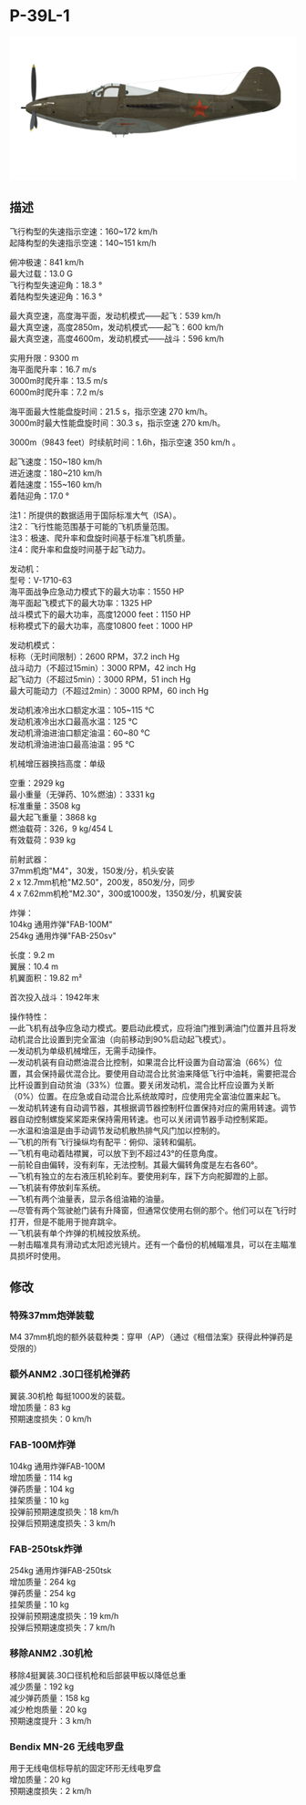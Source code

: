 # P-39L-1  
  
![p39l1](../images/p39l1.png)  
  
## 描述  
  
飞行构型的失速指示空速：160~172 km/h  
起降构型的失速指示空速：140~151 km/h  
  
俯冲极速：841 km/h  
最大过载：13.0 G  
飞行构型失速迎角：18.3 °  
着陆构型失速迎角：16.3 °  
  
最大真空速，高度海平面，发动机模式——起飞：539 km/h  
最大真空速，高度2850m，发动机模式——起飞：600 km/h  
最大真空速，高度4600m，发动机模式——战斗：596 km/h  
  
实用升限：9300 m  
海平面爬升率：16.7 m/s  
3000m时爬升率：13.5 m/s  
6000m时爬升率：7.2 m/s  
  
海平面最大性能盘旋时间：21.5 s，指示空速 270 km/h。  
3000m时最大性能盘旋时间：30.3 s，指示空速 270 km/h。  
  
3000m（9843 feet）时续航时间：1.6h，指示空速 350 km/h 。  
  
起飞速度：150~180 km/h  
进近速度：180~210 km/h  
着陆速度：155~160 km/h  
着陆迎角：17.0 °  
  
注1：所提供的数据适用于国际标准大气（ISA）。  
注2：飞行性能范围基于可能的飞机质量范围。  
注3：极速、爬升率和盘旋时间基于标准飞机质量。  
注4：爬升率和盘旋时间基于起飞动力。  
  
发动机：  
型号：V-1710-63  
海平面战争应急动力模式下的最大功率：1550 HP  
海平面起飞模式下的最大功率：1325 HP  
战斗模式下的最大功率，高度12000 feet：1150 HP  
标称模式下的最大功率，高度10800 feet：1000 HP  
  
发动机模式：  
标称（无时间限制）：2600 RPM，37.2 inch Hg  
战斗动力（不超过15min）：3000 RPM，42 inch Hg  
起飞动力（不超过5min）：3000 RPM，51 inch Hg  
最大可能动力（不超过2min）：3000 RPM，60 inch Hg  
  
发动机液冷出水口额定水温：105~115 °C  
发动机液冷出水口最高水温：125 °C  
发动机滑油进油口额定油温：60~80 °C  
发动机滑油进油口最高油温：95 °C  
  
机械增压器换挡高度：单级  
  
空重：2929 kg  
最小重量（无弹药、10%燃油）：3331 kg  
标准重量：3508 kg  
最大起飞重量：3868 kg  
燃油载荷：326，9 kg/454 L  
有效载荷：939 kg  
  
前射武器：  
37mm机炮"М4"，30发，150发/分，机头安装  
2 x 12.7mm机枪"M2.50"，200发，850发/分，同步  
4 x 7.62mm机枪"M2.30"，300或1000发，1350发/分，机翼安装  
  
炸弹：  
104kg 通用炸弹"FAB-100M"  
254kg 通用炸弹"FAB-250sv"  
  
长度：9.2 m  
翼展：10.4 m  
机翼面积：19.82 m²  
  
首次投入战斗：1942年末  
  
操作特性：  
—此飞机有战争应急动力模式。要启动此模式，应将油门推到满油门位置并且将发动机混合比设置到完全富油（向前移动到90%启动起飞模式）。  
—发动机为单级机械增压，无需手动操作。  
—发动机装有自动燃油混合比控制，如果混合比杆设置为自动富油（66%）位置，其会保持最优混合比。要使用自动混合比贫油来降低飞行中油耗，需要把混合比杆设置到自动贫油（33%）位置。要关闭发动机，混合比杆应设置为关断（0%）位置。在应急或自动混合比系统故障时，应使用完全富油位置来起飞。  
—发动机转速有自动调节器，其根据调节器控制杆位置保持对应的需用转速。调节器自动控制螺旋桨桨距来保持需用转速。也可以关闭调节器手动控制桨距。  
—水温和油温是由手动调节发动机散热排气风门加以控制的。  
—飞机的所有飞行操纵均有配平：俯仰、滚转和偏航。  
—飞机有电动着陆襟翼，可以放下到不超过43°的任意角度。  
—前轮自由偏转，没有刹车，无法控制。其最大偏转角度是左右各60°。  
—飞机有独立的左右液压机轮刹车。要使用刹车，踩下方向舵脚蹬的上部。  
—飞机装有停放刹车系统。  
—飞机有两个油量表，显示各组油箱的油量。  
—尽管有两个驾驶舱门装有升降窗，但通常仅使用右侧的那个。他们可以在飞行时打开，但是不能用于抛弃跳伞。  
—飞机装有单个炸弹的机械投放系统。  
—射击瞄准具有滑动式太阳滤光镜片。还有一个备份的机械瞄准具，可以在主瞄准具损坏时使用。  
  
  
## 修改  
  
  
  
### 特殊37mm炮弹装载  
  
M4 37mm机炮的额外装载种类：穿甲（AP）（通过《租借法案》获得此种弹药是受限的）  
  
### 额外ANM2 .30口径机枪弹药  
  
翼装.30机枪 每挺1000发的装载。  
增加质量：83 kg  
预期速度损失：0 km/h  
  
### FAB-100M炸弹  
  
104kg 通用炸弹FAB-100M  
增加质量：114 kg  
弹药质量：104 kg  
挂架质量：10 kg  
投弹前预期速度损失：18 km/h  
投弹后预期速度损失：3 km/h  
  
### FAB-250tsk炸弹  
  
254kg 通用炸弹FAB-250tsk  
增加质量：264 kg  
弹药质量：254 kg  
挂架质量：10 kg  
投弹前预期速度损失：19 km/h  
投弹后预期速度损失：7 km/h  
  
### 移除ANM2 .30机枪  
  
移除4挺翼装.30口径机枪和后部装甲板以降低总重  
减少质量：192 kg  
减少弹药质量：158 kg  
减少枪炮质量：20 kg  
预期速度提升：3 km/h  
  
### Bendix MN-26 无线电罗盘  
  
用于无线电信标导航的固定环形无线电罗盘  
增加质量：20 kg  
预期速度损失：2 km/h  